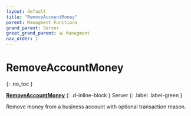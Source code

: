 ```yaml
---
layout: default
title: "RemoveAccountMoney"
parent: Managment Functions
grand_parent: Server
great_grand_parent: 📊 Managment
nav_order: 1
---
```


# RemoveAccountMoney
{: .no_toc }

**[RemoveAccountMoney](RemoveAccountMoney.md)**
{: .d-inline-block }
Server
{: .label .label-green }

Remove money from a business account with optional transaction reason.